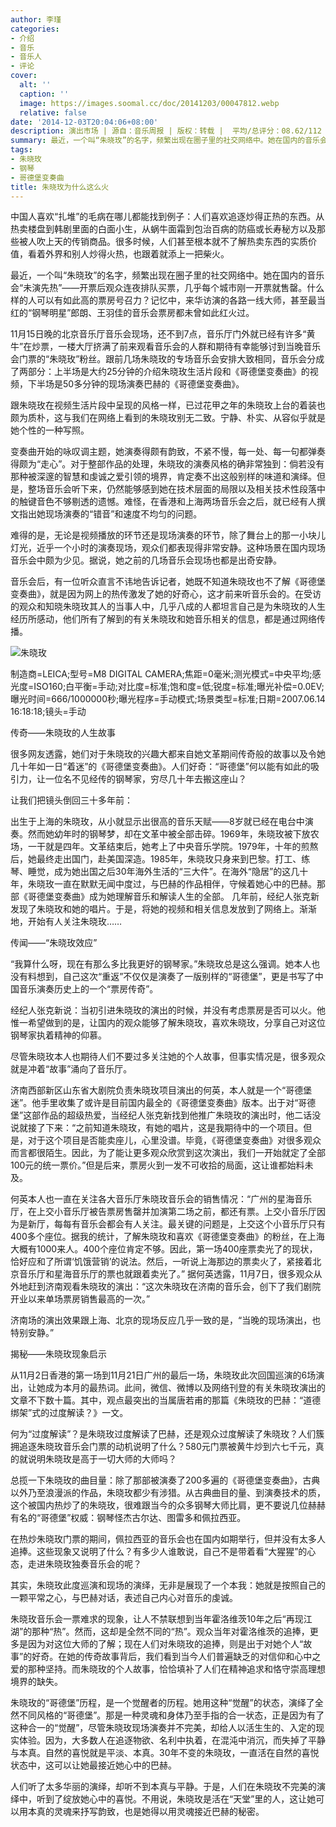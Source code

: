 ```yaml
---
author: 李瑾
categories:
- 介绍
- 音乐
- 音乐人
- 评论
cover:
  alt: ''
  caption: ''
  image: https://images.soomal.cc/doc/20141203/00047812.webp
  relative: false
date: '2014-12-03T20:04:06+08:00'
description: 演出市场 | 源自：音乐周报 | 版权：转载 |  平均/总评分：08.62/112
summary: 最近，一个叫“朱晓玫”的名字，频繁出现在圈子里的社交网络中。她在国内的音乐会“未演先热”――开票后观众连夜排队买票，几乎每个城市刚一开票就售罄。什么样的人可以有如此高的票房号召力？记忆中，来华访演的各路一线大师，甚至最当红的“钢琴明星”郎朗、王羽佳的音乐会票房都未曾如此红火过……
tags:
- 朱晓玫
- 钢琴
- 哥德堡变奏曲
title: 朱晓玫为什么这么火
---
```


中国人喜欢“扎堆”的毛病在哪儿都能找到例子：人们喜欢追逐炒得正热的东西。从热卖楼盘到韩剧里面的白面小生，从蜗牛面霜到包治百病的防癌或长寿秘方以及那些被人吹上天的传销商品。很多时候，人们甚至根本就不了解热卖东西的实质价值，看着外界和别人炒得火热，也跟着就添上一把柴火。

最近，一个叫“朱晓玫”的名字，频繁出现在圈子里的社交网络中。她在国内的音乐会“未演先热”――开票后观众连夜排队买票，几乎每个城市刚一开票就售罄。什么样的人可以有如此高的票房号召力？记忆中，来华访演的各路一线大师，甚至最当红的“钢琴明星”郎朗、王羽佳的音乐会票房都未曾如此红火过。

11月15日晚的北京音乐厅音乐会现场，还不到7点，音乐厅门外就已经有许多“黄牛”在炒票，一楼大厅挤满了前来观看音乐会的人群和期待有幸能够讨到当晚音乐会门票的“朱晓玫”粉丝。跟前几场朱晓玫的专场音乐会安排大致相同，音乐会分成了两部分：上半场是大约25分钟的介绍朱晓玫生活片段和《哥德堡变奏曲》的视频，下半场是50多分钟的现场演奏巴赫的《哥德堡变奏曲》。

跟朱晓玫在视频生活片段中呈现的风格一样，已过花甲之年的朱晓玫上台的着装也颇为质朴，这与我们在网络上看到的朱晓玫别无二致。宁静、朴实、从容似乎就是她个性的一种写照。

变奏曲开始的咏叹调主题，她演奏得颇有韵致，不紧不慢，每一处、每一句都弹奏得颇为“走心”。对于整部作品的处理，朱晓玫的演奏风格的确非常独到：倘若没有那种被深邃的智慧和虔诚之爱引领的境界，肯定奏不出这般别样的味道和演绎。但是，整场音乐会听下来，仍然能够感到她在技术层面的局限以及相关技术性段落中的触键音色不够剔透的遗憾。难怪，在香港和上海两场音乐会之后，就已经有人撰文指出她现场演奏的“错音”和速度不均匀的问题。

难得的是，无论是视频播放的环节还是现场演奏的环节，除了舞台上的那一小块儿灯光，近乎一个小时的演奏现场，观众们都表现得非常安静。这种场景在国内现场音乐会中颇为少见。据说，她之前的几场音乐会现场也都是出奇安静。

音乐会后，有一位听众直言不讳地告诉记者，她既不知道朱晓玫也不了解《哥德堡变奏曲》，就是因为网上的热传激发了她的好奇心，这才前来听音乐会的。在受访的观众和知晓朱晓玫其人的当事人中，几乎八成的人都坦言自己是为朱晓玫的人生经历所感动，他们所有了解到的有关朱晓玫和她音乐相关的信息，都是通过网络传播。

![朱晓玫](https://images.soomal.cc/doc/20141203/00047811.webp)

制造商=LEICA;型号=M8 DIGITAL CAMERA;焦距=0毫米;测光模式=中央平均;感光度=ISO160;白平衡=手动;对比度=标准;饱和度=低;锐度=标准;曝光补偿=0.0EV;曝光时间=666/1000000秒;曝光程序=手动模式;场景类型=标准;日期=2007.06.14 16:18:18;镜头=手动



传奇――朱晓玫的人生故事

很多网友透露，她们对于朱晓玫的兴趣大都来自她文革期间传奇般的故事以及令她几十年如一日“着迷”的《哥德堡变奏曲》。人们好奇：“哥德堡”何以能有如此的吸引力，让一位名不见经传的钢琴家，穷尽几十年去搬这座山？

让我们把镜头倒回三十多年前：

出生于上海的朱晓玫，从小就显示出很高的音乐天赋――8岁就已经在电台中演奏。然而她幼年时的钢琴梦，却在文革中被全部击碎。1969年，朱晓玫被下放农场，一干就是四年。文革结束后，她考上了中央音乐学院。1979年，十年的煎熬后，她最终走出国门，赴美国深造。1985年，朱晓玫只身来到巴黎。打工、练琴、睡觉，成为她出国之后30年海外生活的“三大件”。在海外“隐居”的这几十年，朱晓玫一直在默默无闻中度过，与巴赫的作品相伴，守候着她心中的巴赫。那部《哥德堡变奏曲》成为她理解音乐和解读人生的全部。
几年前，经纪人张克新发现了朱晓玫和她的唱片。于是，将她的视频和相关信息发放到了网络上。渐渐地，开始有人关注朱晓玫……

传闻――“朱晓玫效应”

“我算什么呀，现在有那么多比我更好的钢琴家。”朱晓玫总是这么强调。她本人也没有料想到，自己这次“重返”不仅仅是演奏了一版别样的“哥德堡”，更是书写了中国音乐演奏历史上的一个“票房传奇”。

经纪人张克新说：当初引进朱晓玫的演出的时候，并没有考虑票房是否可以火。他惟一希望做到的是，让国内的观众能够了解朱晓玫，喜欢朱晓玫，分享自己对这位钢琴家执着精神的仰慕。

尽管朱晓玫本人也期待人们不要过多关注她的个人故事，但事实情况是，很多观众就是冲着“故事”涌向了音乐厅。

济南西部新区山东省大剧院负责朱晓玫项目演出的何英，本人就是一个“哥德堡迷”。他手里收集了或许是目前国内最全的《哥德堡变奏曲》版本。出于对“哥德堡”这部作品的超级热爱，当经纪人张克新找到他推广朱晓玫的演出时，他二话没说就接了下来：“之前知道朱晓玫，有她的唱片，这是我期待中的一个项目。但是，对于这个项目是否能卖座儿，心里没谱。毕竟，《哥德堡变奏曲》对很多观众而言都很陌生。因此，为了能让更多观众欣赏到这次演出，我们一开始就定了全部100元的统一票价。”但是后来，票房火到一发不可收拾的局面，这让谁都始料未及。

何英本人也一直在关注各大音乐厅朱晓玫音乐会的销售情况：“广州的星海音乐厅，在上交小音乐厅被告票房售罄并加演第二场之前，都还有票。上交小音乐厅因为是新厅，每每有音乐会都会有人关注。最关键的问题是，上交这个小音乐厅只有400多个座位。据我的统计，了解朱晓玫和喜欢《哥德堡变奏曲》的粉丝，在上海大概有1000来人。400个座位肯定不够。因此，第一场400座票卖光了的现状，恰好应和了所谓‘饥饿营销’的说法。然后，一听说上海那边的票卖火了，紧接着北京音乐厅和星海音乐厅的票也就跟着卖光了。” 据何英透露，11月7日，很多观众从外地赶到济南观看朱晓玫的演出：“这次朱晓玫在济南的音乐会，创下了我们剧院开业以来单场票房销售最高的一次。”

济南场的演出效果跟上海、北京的现场反应几乎一致的是，“当晚的现场演出，也特别安静。”

揭秘――朱晓玫现象启示

从11月2日香港的第一场到11月21日广州的最后一场，朱晓玫此次回国巡演的6场演出，让她成为本月的最热词。此间，微信、微博以及网络刊登的有关朱晓玫演出的文章不下数十篇。其中，观点最突出的当属唐若甫的那篇《朱晓玫的巴赫：“道德绑架”式的过度解读？》一文。

何为“过度解读”？是朱晓玫过度解读了巴赫，还是观众过度解读了朱晓玫？人们簇拥追逐朱晓玫音乐会门票的动机说明了什么？580元门票被黄牛炒到六七千元，真的就说明朱晓玫是高于一切大师的大师吗？

总揽一下朱晓玫的曲目量：除了那部被演奏了200多遍的《哥德堡变奏曲》，古典以外乃至浪漫派的作品，朱晓玫都少有涉猎。从古典曲目的量、到演奏技术的质，这个被国内热炒了的朱晓玫，很难跟当今的众多钢琴大师比肩，更不要说几位赫赫有名的“哥德堡”权威：钢琴怪杰古尔达、图雷多和佩拉西亚。

在热炒朱晓玫门票的期间，佩拉西亚的音乐会也在国内如期举行，但并没有太多人追捧。这些现象又说明了什么？有多少人谁敢说，自己不是带着看“大猩猩”的心态，走进朱晓玫独奏音乐会的呢？

其实，朱晓玫此度巡演和现场的演绎，无非是展现了一个本我：她就是按照自己的一颗平常之心，与巴赫对话，表述自己内心对音乐的虔诚。

朱晓玫音乐会一票难求的现象，让人不禁联想到当年霍洛维茨10年之后“再现江湖”的那种“热”。然而，这却是全然不同的“热”。观众当年对霍洛维茨的追捧，更多是因为对这位大师的了解；现在人们对朱晓玫的追捧，则是出于对她个人“故事”的好奇。在她的传奇故事背后，我们看到当今人们普遍缺乏的对信仰和心中之爱的那种坚持。而朱晓玫的个人故事，恰恰填补了人们在精神追求和恪守崇高理想境界的缺失。

朱晓玫的“哥德堡”历程，是一个觉醒者的历程。她用这种“觉醒”的状态，演绎了全然不同风格的“哥德堡”。那是一种灵魂和身体乃至手指的合一状态，正是因为有了这种合一的“觉醒”，尽管朱晓玫现场演奏并不完美，却给人以活生生的、入定的现实体验。因为，大多数人在追逐物欲、名利中执着，在混沌中消沉，而失掉了平静与本真。自然的喜悦就是平淡、本真。30年不变的朱晓玫，一直活在自然的喜悦状态中，这可以让她最接近她心中的巴赫。

人们听了太多华丽的演绎，却听不到本真与平静。于是，人们在朱晓玫不完美的演绎中，听到了绽放她心中的喜悦。不用说，朱晓玫是活在“天堂”里的人，这让她可以用本真的灵魂来抒写韵致，也是她得以用灵魂接近巴赫的秘密。